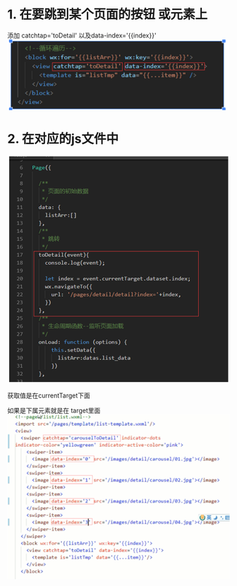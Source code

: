 # 1. 在要跳到某个页面的按钮 或元素上
添加 catchtap='toDetail'      以及data-index='{{index}}'	
![](https://raw.githubusercontent.com/shutter-cp/imgBed/master/img/20190527214125.png)	

# 2. 在对应的js文件中	
![](https://raw.githubusercontent.com/shutter-cp/imgBed/master/img/20190527214156.png)	

获取值是在currentTarget下面


如果是下属元素就是在 target里面	
![](https://raw.githubusercontent.com/shutter-cp/imgBed/master/img/20190527214231.png)